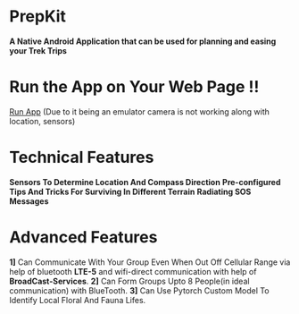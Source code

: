 # PrepKit

**A Native Android Application that can be used for planning and easing your Trek Trips**

# Run the App on Your Web Page !!
[Run App](https://appetize.io/embed/b_65yzgrf7u7swgiy4zdyiki3rke) (Due to it being an emulator camera is not working along with location, sensors)

# Technical Features

**Sensors To Determine Location And Compass Direction**
**Pre-configured Tips And Tricks For Surviving In Different Terrain**
**Radiating SOS Messages**

# Advanced Features

**1]** Can Communicate With Your Group Even When Out Off Cellular Range via help of bluetooth **LTE-5** and wifi-direct communication with help of **BroadCast-Services**.
**2]** Can Form Groups Upto 8 People(in ideal communication) with BlueTooth.
**3]** Can Use Pytorch Custom Model To Identify Local Floral And Fauna Lifes. 
